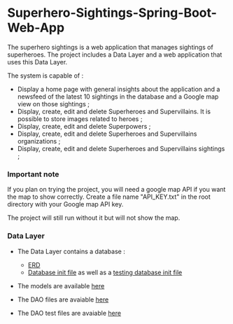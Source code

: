 # Superhero-Sightings-Spring-Boot-Web-App

The superhero sightings is a web application that manages sightings of superheroes. The project includes a Data Layer and a web application that uses this Data Layer.

The system is capable of :
+ Display a home page with general insights about the application and a newsfeed of the latest 10 sightings in the database and a Google map view on those sightings ;
+ Display, create, edit and delete Superheroes and Supervillains. It is possible to store images related to heroes ;
+ Display, create, edit and delete Superpowers ;
+ Display, create, edit and delete Superheroes and Supervillains organizations ;
+ Display, create, edit and delete Superheroes and Supervillains sightings ;

### Important note

If you plan on trying the project, you will need a google map API if you want the map to show correctly. Create a file name "API_KEY.txt" in the root directory with your Google map API key.

The project will still run without it but will not show the map.

### Data Layer

+ The Data Layer contains a database :
    + [ERD](https://github.com/NacerSebtiMS/Superhero-Sightings-Spring-Boot-Web-App/blob/main/Database%20files/SuperheroSightingsERD.png)
    + [Database init file](https://github.com/NacerSebtiMS/Superhero-Sightings-Spring-Boot-Web-App/blob/main/Database%20files/HeroSightingsDBInit.sql) as well as a [testing database init file](https://github.com/NacerSebtiMS/Superhero-Sightings-Spring-Boot-Web-App/blob/main/Database%20files/HeroSightingsDBTestInit.sql)

+ The models are available [here](https://github.com/NacerSebtiMS/Superhero-Sightings-Spring-Boot-Web-App/tree/main/superherosightings/src/main/java/com/sg/superherosightings/models)

+ The DAO files are avaiable [here](https://github.com/NacerSebtiMS/Superhero-Sightings-Spring-Boot-Web-App/tree/main/superherosightings/src/main/java/com/sg/superherosightings/dao)

+ The DAO test files are avaiable [here](https://github.com/NacerSebtiMS/Superhero-Sightings-Spring-Boot-Web-App/tree/main/superherosightings/src/test/java/com/sg/superherosightings/dao)
